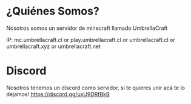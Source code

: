 # ¿Quiénes Somos?
Nosotros somos un servidor de minecraft llamado UmbrellaCraft

IP: mc.umbrellacraft.cl or play.umbrellacraft.cl or umbrellacraft.cl or umbrellacraft.xyz or umbrellacraft.net

# Discord
Nosotros tenemos un discord como servidor, si te quieres unir acá te lo dejamos!
https://discord.gg/uxU9DRfBkB
